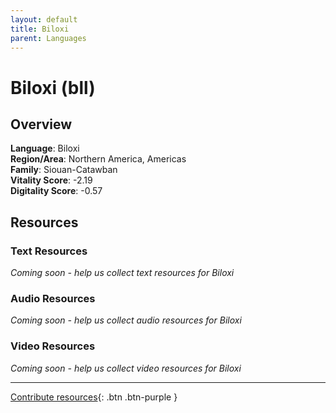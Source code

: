 ```yaml
---
layout: default
title: Biloxi
parent: Languages
---
```


# Biloxi (bll)

## Overview

**Language**: Biloxi  
**Region/Area**: Northern America, Americas  
**Family**: Siouan-Catawban  
**Vitality Score**: -2.19  
**Digitality Score**: -0.57  

## Resources

### Text Resources
*Coming soon - help us collect text resources for Biloxi*

### Audio Resources
*Coming soon - help us collect audio resources for Biloxi*

### Video Resources
*Coming soon - help us collect video resources for Biloxi*

---

[Contribute resources](https://fairtrain.github.io/){: .btn .btn-purple }
